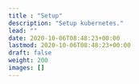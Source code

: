 ```yaml
---
title : "Setup"
description: "Setup kubernetes."
lead: ""
date: 2020-10-06T08:48:23+00:00
lastmod: 2020-10-06T08:48:23+00:00
draft: false
weight: 200
images: []
---
```


